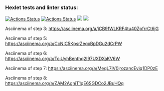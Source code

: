 ### Hexlet tests and linter status:
[![Actions Status](https://github.com/dmsiods/python-project-50/actions/workflows/hexlet-check.yml/badge.svg)](https://github.com/dmsiods/python-project-50/actions)
[![Actions Status](https://github.com/dmsiods/python-project-50/actions/workflows/first-check.yml/badge.svg)](https://github.com/dmsiods/python-project-50/actions)
<a href="https://codeclimate.com/github/dmsiods/python-project-50/maintainability"><img src="https://api.codeclimate.com/v1/badges/4584c03a3ac485179e1d/maintainability" /></a>
<a href="https://codeclimate.com/github/dmsiods/python-project-50/test_coverage"><img src="https://api.codeclimate.com/v1/badges/4584c03a3ac485179e1d/test_coverage" /></a>

Asciinema of step 3: https://asciinema.org/a/jCB9fWLKRF4tu40ZpfrrCt6jG

Asciinema of step 5: https://asciinema.org/a/CcNIC5KpsrZeqxBpDGu2dCrPW

Asciinema of step 6: https://asciinema.org/a/ToiUyhBenthq2I97UXDXaKV6W

Asciinema of step 7: https://asciinema.org/a/MeqL7IV0jrozancEviq1DP0zE

Asciinema of step 8: https://asciinema.org/a/ZAM2AgniT1qE6SGDCo2JBuHQq